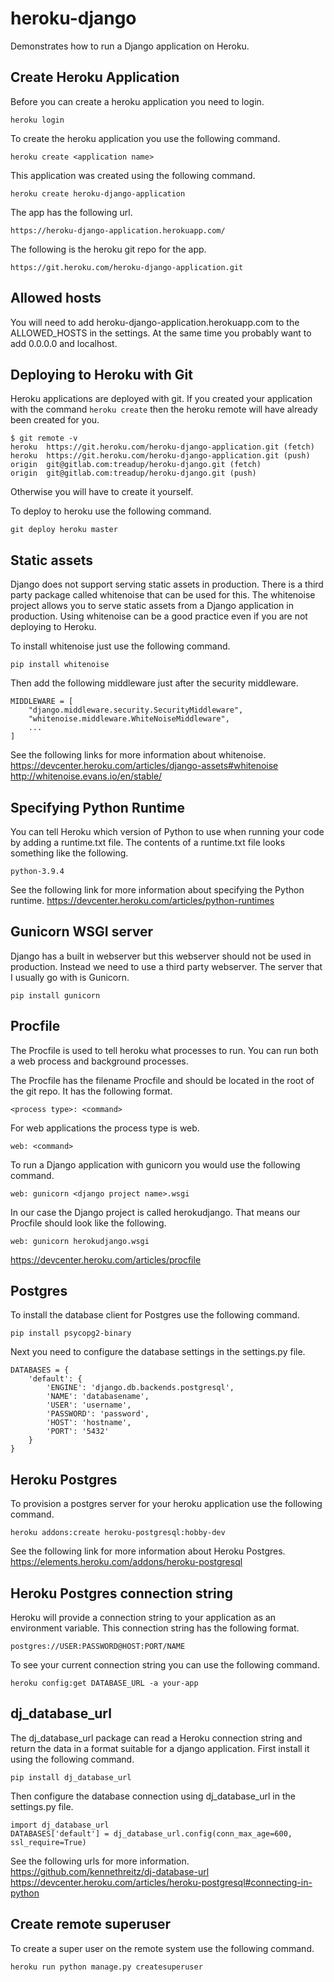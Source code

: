 # heroku-django
Demonstrates how to run a Django application on Heroku.

## Create Heroku Application
Before you can create a heroku application you need to login.

    heroku login

To create the heroku application you use the following command.

    heroku create <application name>

This application was created using the following command.

    heroku create heroku-django-application

The app has the following url.

    https://heroku-django-application.herokuapp.com/

The following is the heroku git repo for the app.

    https://git.heroku.com/heroku-django-application.git

## Allowed hosts
You will need to add heroku-django-application.herokuapp.com to the
ALLOWED_HOSTS in the settings. At the same time you probably want to
add 0.0.0.0 and localhost.

## Deploying to Heroku with Git
Heroku applications are deployed with git. If you created your
application with the command `heroku create` then the heroku remote
will have already been created for you.

    $ git remote -v
    heroku	https://git.heroku.com/heroku-django-application.git (fetch)
    heroku	https://git.heroku.com/heroku-django-application.git (push)
    origin	git@gitlab.com:treadup/heroku-django.git (fetch)
    origin	git@gitlab.com:treadup/heroku-django.git (push)

Otherwise you will have to create it yourself.

To deploy to heroku use the following command.

    git deploy heroku master

## Static assets
Django does not support serving static assets in production. There is
a third party package called whitenoise that can be used for this.
The whitenoise project allows you to serve static assets from a Django
application in production. Using whitenoise can be a good practice
even if you are not deploying to Heroku.

To install whitenoise just use the following command.

    pip install whitenoise

Then add the following middleware just after the security middleware.

    MIDDLEWARE = [
        "django.middleware.security.SecurityMiddleware",
        "whitenoise.middleware.WhiteNoiseMiddleware",
        ...
    ]

See the following links for more information about whitenoise.
https://devcenter.heroku.com/articles/django-assets#whitenoise
http://whitenoise.evans.io/en/stable/

## Specifying Python Runtime
You can tell Heroku which version of Python to use when running your
code by adding a runtime.txt file. The contents of a runtime.txt file
looks something like the following.

    python-3.9.4

See the following link for more information about specifying the
Python runtime.
https://devcenter.heroku.com/articles/python-runtimes

## Gunicorn WSGI server
Django has a built in webserver but this webserver should not be used
in production. Instead we need to use a third party webserver. The
server that I usually go with is Gunicorn.

    pip install gunicorn

## Procfile
The Procfile is used to tell heroku what processes to run. You can run
both a web process and background processes.

The Procfile has the filename Procfile and should be located in the
root of the git repo. It has the following format.

    <process type>: <command>

For web applications the process type is web.

    web: <command>

To run a Django application with gunicorn you would use the following
command.

    web: gunicorn <django project name>.wsgi

In our case the Django project is called herokudjango. That means our
Procfile should look like the following.

    web: gunicorn herokudjango.wsgi

https://devcenter.heroku.com/articles/procfile

## Postgres
To install the database client for Postgres use the following command.

    pip install psycopg2-binary

Next you need to configure the database settings in the settings.py
file.

    DATABASES = {
        'default': {
            'ENGINE': 'django.db.backends.postgresql',
            'NAME': 'databasename',
            'USER': 'username',
            'PASSWORD': 'password',
            'HOST': 'hostname',
            'PORT': '5432'
        }
    }

## Heroku Postgres
To provision a postgres server for your heroku application use the
following command.

    heroku addons:create heroku-postgresql:hobby-dev

See the following link for more information about Heroku Postgres.
https://elements.heroku.com/addons/heroku-postgresql

## Heroku Postgres connection string
Heroku will provide a connection string to your application as an
environment variable. This connection string has the following format.

    postgres://USER:PASSWORD@HOST:PORT/NAME

To see your current connection string you can use the following command.

    heroku config:get DATABASE_URL -a your-app

## dj_database_url
The dj_database_url package can read a Heroku connection string and
return the data in a format suitable for a django application. First
install it using the following command.

    pip install dj_database_url

Then configure the database connection using dj_database_url in the
settings.py file.

    import dj_database_url
    DATABASES['default'] = dj_database_url.config(conn_max_age=600, ssl_require=True)

See the following urls for more information.
https://github.com/kennethreitz/dj-database-url
https://devcenter.heroku.com/articles/heroku-postgresql#connecting-in-python

## Create remote superuser
To create a super user on the remote system use the following command.

    heroku run python manage.py createsuperuser
